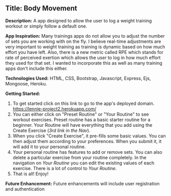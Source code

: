 ## Title: **Body Movement**

**Description:**
  A app designed to allow the user to log a weight training workout or simply follow a default one.

**App Inspiration:**
  Many trainings apps do not allow you to adjust the number of sets you are working with on the fly. I believe real-time adjustments are very important to weight training as training is dynamic based on how much effort you have left. Also, there is a new metric called RPE which stands for rate of perceived exertion which allows the user to log in how much effort they used for that set. I wanted to incorporate this as well as many training apps don't include this either.

**Technologies Used:**
  HTML, CSS, Bootstrap, Javascript, Express, Ejs, Mongoose, Heroku.

**Getting Started:**
  1. To get started click on this link to go to the app's deployed domain.
  https://lennie-project2.herokuapp.com/
  2. You can either click on "Preset Routine" or "Your Routine" to see workout exercises. Preset routine has a basic starter routine for a beginner. Your Routine will have everything that you add using the Create Exercise (*3rd link in the Nav*).
  3. When you click "Create Exercise", it pre-fills some basic values. You can then adjust them according to your preferences. When you submit it, it will add it to your personal routine.
  4. Your personal routine has features to add or remove sets. You can also delete a particular exercise from your routine completely. In the navigation on *Your Routine* you can edit the existing values of each exercise. There is a lot of control to *Your Routine*.
  5. That is all! Enjoy!

  **Future Enhancement:**
  Future enhancements will include user registration and authentication
